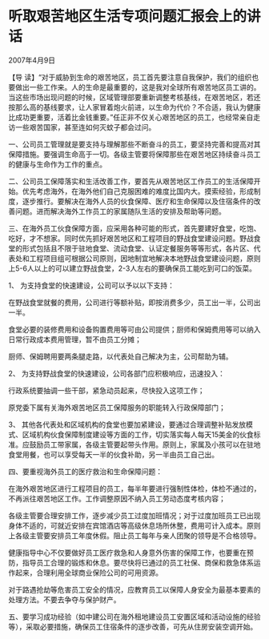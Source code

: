 # 听取艰苦地区生活专项问题汇报会上的讲话

2007年4月9日

【导 读】“对于威胁到生命的艰苦地区，员工首先要注意自我保护，我们的组织也要做出一些工作来。人的生命是最重要的，这是我对全球所有艰苦地区员工讲的。当这些市场出现问题的时候，区域管理部要重新调整考核基线，在艰苦地区，若还按那么高的基线要求，让人家冒着炮火前进，以生命为代价？不合适，我认为健康比成功更重要，活着比金钱重要。”任正非不仅关心艰苦地区的员工，也经常亲自走访一些艰苦国家，甚至连如何灭蚊子都会过问。

一、公司员工管理就是要支持与理解那些不断奋斗的员工，要坚持完善和提高对其保障措施。要强调生命高于一切。各级主管要将保障那些在艰苦地区持续奋斗员工的健康与生命作为工作的重点。

二、公司员工保障落实和生活改善工作，要首先从艰苦地区工作员工的生活保障开始。优先考虑海外，在海外他们自己克服困难的难度比国内大。摸索经验，形成制度，逐步推行。要解决在海外人员的伙食保障、医疗和生命保障以及住宿条件的改善问题。进而解决海外工作员工的家属随队生活的安排及帮助等问题。

三、在海外员工伙食保障方面，应采用各种可能的形式，首先要建好食堂，吃饱、吃好，才不想家。同时优先抓好艰苦地区和工程项目的野战食堂建设问题。野战食堂的形式包括且不限于驻地食堂、流动食堂、认证定餐服务等等形式，各片区、代表处和工程项目组可根据公司原则，因地制宜地解决本地野战食堂建设问题，原则上5-6人以上的可以建立野战食堂，2-3人左右的要确保员工能吃到可口的饭菜。

1、 为支持食堂的快速建设，公司可以予以以下支持：

在野战食堂就餐的费用，公司进行等额补贴，即按消费多少，员工出一半，公司出一半。

食堂必要的装修费用和设备购置费用等可由公司提供；厨师和保姆费用等可以纳入日常行政成本费用管理，暂不由员工分摊；

厨师、保姆聘用要两条腿走路，以代表处自己解决为主，公司帮助为辅。

2、 为支持野战食堂的快速建设，公司各部门应积极响应，迅速投入：

行政系统要抽调一些干部，紧急动员起来，尽快投入这项工作；

原党委下属有关海外艰苦地区员工保障服务的职能转入行政保障部门；

3、 其他各代表处和区域机构的食堂也要加紧建设，要通过合理调整补贴发放模式、区域机构伙食保障制度建设等方面的工作，切实落实每人每天15美金的伙食标准。应鼓励员工带家属，各级主管要起带头作用。原则上，家属及小孩可以在驻地食堂用餐，也可以享受每天一半的伙食补助，另一半由员工自己出。

四、要重视海外员工的医疗救治和生命保障问题：

在海外艰苦地区进行工程项目的员工，每半年要进行强制性体检，体检不通过的，不再派往艰苦地区工作。工作调整原因不纳入员工劳动态度考核内容；

各级主管要合理安排工作，逐步减少员工过度加班情况；对于过度加班员工已出现身体不适的，可就近安排在宾馆酒店等高级休息场所休整，费用可计入成本。原则上各级主管要安排员工年度休假。阻止员工每年与亲人团聚的领导是不合格领导。

健康指导中心不仅要做好员工医疗救急和人身意外伤害的保障工作，也要重在预防，指导员工合理的锻炼和休息。要尽快将已通过的员工社保、商保和救急体系运作起来，合理利用全球商业保险公司的可用资源。

对于路遇抢劫等危害员工安全的情况，应教育员工以保障人身安全为最基本要素的处理方法。不要去争夺与保护财产。

五、要学习成功经验（如中建公司在海外租地建设员工安置区域和活动设施的经验等），采取必要措施，确保员工住宿条件的逐步改善，可先从住房安装空调开始。

